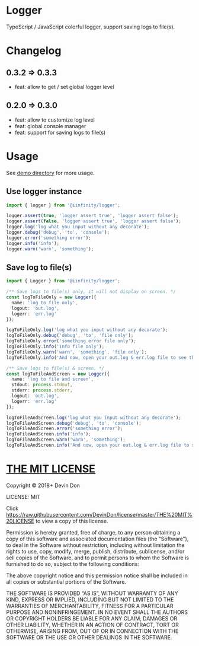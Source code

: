# Logger

TypeScript / JavaScript colorful logger, support saving logs to file(s).

# Changelog

## 0.3.2 => 0.3.3

- feat: allow to get / set global logger level

## 0.2.0 => 0.3.0

- feat: allow to customize log level
- feat: global console manager
- feat: support for saving logs to file(s)

# Usage

See [demo directory](https://github.com/DevinDon/logger/blob/master/src/demo) for more usage.

## Use logger instance

```typescript
import { logger } from '@iinfinity/logger';

logger.assert(true, 'logger assert true', 'logger assert false');
logger.assert(false, 'logger assert true', 'logger assert false');
logger.log('log what you input without any decorate');
logger.debug('debug', 'to', 'console');
logger.error('something error');
logger.info('info');
logger.warn('warn', 'something');
```

## Save log to file(s)

```typescript
import { Logger } from '@iinfinity/logger';

/** Save logs to file(s) only, it will not display on screen. */
const logToFileOnly = new Logger({
  name: 'log to file only',
  logout: 'out.log',
  logerr: 'err.log'
});

logToFileOnly.log('log what you input without any decorate');
logToFileOnly.debug('debug', 'to', 'file only');
logToFileOnly.error('something error file only');
logToFileOnly.info('info file only');
logToFileOnly.warn('warn', 'something', 'file only');
logToFileOnly.info('And now, open your out.log & err.log file to see these words file only.');

/** Save logs to file(s) & screen. */
const logToFileAndScreen = new Logger({
  name: 'log to file and screen',
  stdout: process.stdout,
  stderr: process.stderr,
  logout: 'out.log',
  logerr: 'err.log'
});

logToFileAndScreen.log('log what you input without any decorate');
logToFileAndScreen.debug('debug', 'to', 'console');
logToFileAndScreen.error('something error');
logToFileAndScreen.info('info');
logToFileAndScreen.warn('warn', 'something');
logToFileAndScreen.info('And now, open your out.log & err.log file to see these words.');
```

# [THE MIT LICENSE](https://raw.githubusercontent.com/DevinDon/license/master/THE%20MIT%20LICENSE)

Copyright © 2018+ Devin Don

LICENSE: MIT

Click <https://raw.githubusercontent.com/DevinDon/license/master/THE%20MIT%20LICENSE> to view a copy of this license.

Permission is hereby granted, free of charge, to any person obtaining a copy of this software and associated documentation files (the “Software”), to deal in the Software without restriction, including without limitation the rights to use, copy, modify, merge, publish, distribute, sublicense, and/or sell copies of the Software, and to permit persons to whom the Software is furnished to do so, subject to the following conditions:

The above copyright notice and this permission notice shall be included in all copies or substantial portions of the Software.

THE SOFTWARE IS PROVIDED “AS IS”, WITHOUT WARRANTY OF ANY KIND, EXPRESS OR IMPLIED, INCLUDING BUT NOT LIMITED TO THE WARRANTIES OF MERCHANTABILITY, FITNESS FOR A PARTICULAR PURPOSE AND NONINFRINGEMENT. IN NO EVENT SHALL THE AUTHORS OR COPYRIGHT HOLDERS BE LIABLE FOR ANY CLAIM, DAMAGES OR OTHER LIABILITY, WHETHER IN AN ACTION OF CONTRACT, TORT OR OTHERWISE, ARISING FROM, OUT OF OR IN CONNECTION WITH THE SOFTWARE OR THE USE OR OTHER DEALINGS IN THE SOFTWARE.
